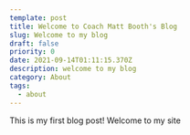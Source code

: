 ```yaml
---
template: post
title: Welcome to Coach Matt Booth's Blog
slug: Welcome to my blog
draft: false
priority: 0
date: 2021-09-14T01:11:15.370Z
description: welcome to my blog
category: About
tags:
  - about
---
```

This is my first blog post! Welcome to my site